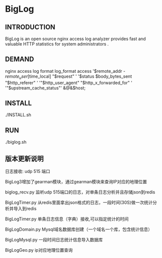 BigLog
======
INTRODUCTION
-------------
BigLog is an open source nginx access log analyzer provides fast and
valuable HTTP statistics for system administrators .

DEMAND
------
nginx access log format
log_format  access  '$remote_addr - $remote_user [$time_local] "$request" ' '$status $body_bytes_sent "$http_referer" '   '"$http_user_agent" "$http_x_forwarded_for" ' '"$upstream_cache_status"' &@&$host;

INSTALL
-------
./INSTALL.sh

RUN
------
./biglog.sh


版本更新说明
------------
日志接收:
udp 515 端口

BigLog3增加了gearman模块，通过gearman模块来查询IP对应的地理位置

biglog_recv.py 监听udp 515端口的日志，对单条日志分析并且存储json到redis

BigLogTimer.py 从redis里面拿出json格式的日志，一段时间(30S)做一次统计分析并导入到redis

BigLogTimer.py 单条日志信息（字典）接收,可以指定统计的时间

BigLogDomain.py  Mysql域名数据库创建（一个域名一个库，包含统计信息）

BigLogMysql.py   一段时间日志统计信息导入数据库

BigLogGeo.py     ip对应地理位置查询


